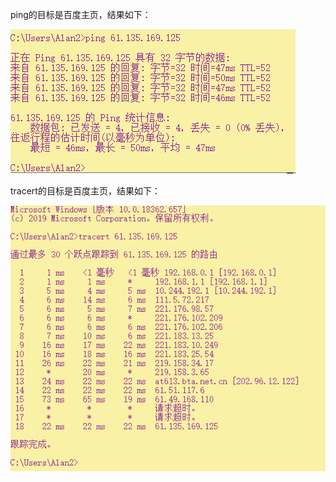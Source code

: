   ping的目标是百度主页，结果如下：


![cut](https://github.com/yuanmingtang/store/blob/master/cut.PNG)


  tracert的目标是百度主页，结果如下：
  
  
![cut1](https://github.com/yuanmingtang/store/blob/master/cut1.PNG)
